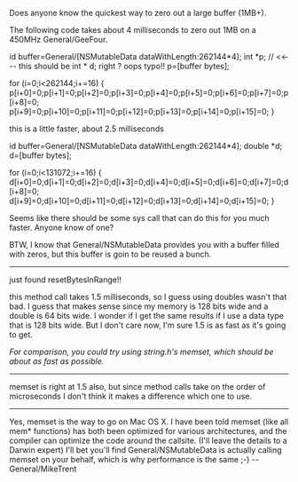 Does anyone know the quickest way to zero out a large buffer (1MB+). 

The following code takes about 4 milliseconds to zero out 1MB on a 450MHz General/GeeFour.

    
id buffer=General/[NSMutableData dataWithLength:262144*4];
int *p;  // <<--- this should be int * d; right ?  oops typo!!
p=[buffer bytes];

for (i=0;i<262144;i+=16) {
    p[i+0]=0;p[i+1]=0;p[i+2]=0;p[i+3]=0;p[i+4]=0;p[i+5]=0;p[i+6]=0;p[i+7]=0;p[i+8]=0;
    p[i+9]=0;p[i+10]=0;p[i+11]=0;p[i+12]=0;p[i+13]=0;p[i+14]=0;p[i+15]=0;
}


this is a little faster, about 2.5 milliseconds

    
id buffer=General/[NSMutableData dataWithLength:262144*4];
double *d;
d=[buffer bytes];

for (i=0;i<131072;i+=16) {
    d[i+0]=0;d[i+1]=0;d[i+2]=0;d[i+3]=0;d[i+4]=0;d[i+5]=0;d[i+6]=0;d[i+7]=0;d[i+8]=0;
    d[i+9]=0;d[i+10]=0;d[i+11]=0;d[i+12]=0;d[i+13]=0;d[i+14]=0;d[i+15]=0;
}


Seems like there should be some sys call that can do this for you much faster. Anyone know of one?

BTW, I know that General/NSMutableData provides you with a buffer filled with zeros, but this buffer is goin to be reused a bunch.

----

just found resetBytesInRange!!

this method call takes 1.5 milliseconds, so I guess using doubles wasn't that bad. I guess that makes sense since my memory is 128 bits wide and a double is 64 bits wide. I wonder if I get the same results if I use a data type that is 128 bits wide. But I don't care now, I'm sure 1.5 is as fast as it's going to get. 

*For comparison, you could try using     string.h's     memset, which should be about as fast as possible.*

----

memset is right at 1.5 also, but since method calls take on the order of microseconds I don't think it makes a difference which one to use.

----

Yes, memset is the way to go on Mac OS X. I have been told memset (like all mem* functions) has both been optimized for various architectures, and the compiler can optimize the code around the callsite. (I'll leave the details to a Darwin expert) I'll bet you'll find General/NSMutableData is actually calling memset on your behalf, which is why performance is the same ;-) -- General/MikeTrent